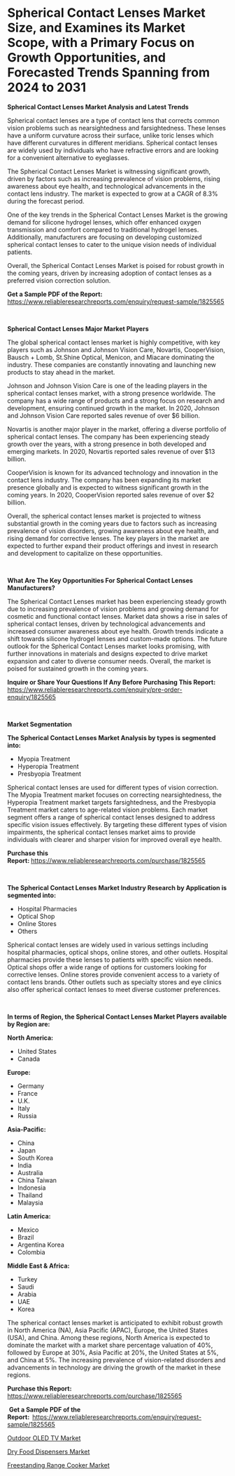 <p><h1>Spherical Contact Lenses Market Size, and Examines its Market Scope, with a Primary Focus on Growth Opportunities, and Forecasted Trends Spanning from 2024 to 2031</h1></p><p><strong>Spherical Contact Lenses Market Analysis and Latest Trends</strong></p>
<p><p>Spherical contact lenses are a type of contact lens that corrects common vision problems such as nearsightedness and farsightedness. These lenses have a uniform curvature across their surface, unlike toric lenses which have different curvatures in different meridians. Spherical contact lenses are widely used by individuals who have refractive errors and are looking for a convenient alternative to eyeglasses.</p><p>The Spherical Contact Lenses Market is witnessing significant growth, driven by factors such as increasing prevalence of vision problems, rising awareness about eye health, and technological advancements in the contact lens industry. The market is expected to grow at a CAGR of 8.3% during the forecast period.</p><p>One of the key trends in the Spherical Contact Lenses Market is the growing demand for silicone hydrogel lenses, which offer enhanced oxygen transmission and comfort compared to traditional hydrogel lenses. Additionally, manufacturers are focusing on developing customized spherical contact lenses to cater to the unique vision needs of individual patients.</p><p>Overall, the Spherical Contact Lenses Market is poised for robust growth in the coming years, driven by increasing adoption of contact lenses as a preferred vision correction solution.</p></p>
<p><strong>Get a Sample PDF of the Report:&nbsp;</strong> <a href="https://www.reliableresearchreports.com/enquiry/request-sample/1825565">https://www.reliableresearchreports.com/enquiry/request-sample/1825565</a></p>
<p>&nbsp;</p>
<p><strong>Spherical Contact Lenses Major Market Players</strong></p>
<p><p>The global spherical contact lenses market is highly competitive, with key players such as Johnson and Johnson Vision Care, Novartis, CooperVision, Bausch + Lomb, St.Shine Optical, Menicon, and Miacare dominating the industry. These companies are constantly innovating and launching new products to stay ahead in the market.</p><p>Johnson and Johnson Vision Care is one of the leading players in the spherical contact lenses market, with a strong presence worldwide. The company has a wide range of products and a strong focus on research and development, ensuring continued growth in the market. In 2020, Johnson and Johnson Vision Care reported sales revenue of over $6 billion.</p><p>Novartis is another major player in the market, offering a diverse portfolio of spherical contact lenses. The company has been experiencing steady growth over the years, with a strong presence in both developed and emerging markets. In 2020, Novartis reported sales revenue of over $13 billion.</p><p>CooperVision is known for its advanced technology and innovation in the contact lens industry. The company has been expanding its market presence globally and is expected to witness significant growth in the coming years. In 2020, CooperVision reported sales revenue of over $2 billion.</p><p>Overall, the spherical contact lenses market is projected to witness substantial growth in the coming years due to factors such as increasing prevalence of vision disorders, growing awareness about eye health, and rising demand for corrective lenses. The key players in the market are expected to further expand their product offerings and invest in research and development to capitalize on these opportunities.</p></p>
<p>&nbsp;</p>
<p><strong>What Are The Key Opportunities For Spherical Contact Lenses Manufacturers?</strong></p>
<p><p>The Spherical Contact Lenses market has been experiencing steady growth due to increasing prevalence of vision problems and growing demand for cosmetic and functional contact lenses. Market data shows a rise in sales of spherical contact lenses, driven by technological advancements and increased consumer awareness about eye health. Growth trends indicate a shift towards silicone hydrogel lenses and custom-made options. The future outlook for the Spherical Contact Lenses market looks promising, with further innovations in materials and designs expected to drive market expansion and cater to diverse consumer needs. Overall, the market is poised for sustained growth in the coming years.</p></p>
<p><strong>Inquire or Share Your Questions If Any Before Purchasing This Report:</strong> <a href="https://www.reliableresearchreports.com/enquiry/pre-order-enquiry/1825565">https://www.reliableresearchreports.com/enquiry/pre-order-enquiry/1825565</a></p>
<p>&nbsp;</p>
<p><strong>Market Segmentation</strong></p>
<p><strong>The Spherical Contact Lenses Market Analysis by types is segmented into:</strong></p>
<p><ul><li>Myopia Treatment</li><li>Hyperopia Treatment</li><li>Presbyopia Treatment</li></ul></p>
<p><p>Spherical contact lenses are used for different types of vision correction. The Myopia Treatment market focuses on correcting nearsightedness, the Hyperopia Treatment market targets farsightedness, and the Presbyopia Treatment market caters to age-related vision problems. Each market segment offers a range of spherical contact lenses designed to address specific vision issues effectively. By targeting these different types of vision impairments, the spherical contact lenses market aims to provide individuals with clearer and sharper vision for improved overall eye health.</p></p>
<p><strong>Purchase this Report:&nbsp;</strong><a href="https://www.reliableresearchreports.com/purchase/1825565">https://www.reliableresearchreports.com/purchase/1825565</a></p>
<p>&nbsp;</p>
<p><strong>The Spherical Contact Lenses Market Industry Research by Application is segmented into:</strong></p>
<p><ul><li>Hospital Pharmacies</li><li>Optical Shop</li><li>Online Stores</li><li>Others</li></ul></p>
<p><p>Spherical contact lenses are widely used in various settings including hospital pharmacies, optical shops, online stores, and other outlets. Hospital pharmacies provide these lenses to patients with specific vision needs. Optical shops offer a wide range of options for customers looking for corrective lenses. Online stores provide convenient access to a variety of contact lens brands. Other outlets such as specialty stores and eye clinics also offer spherical contact lenses to meet diverse customer preferences.</p></p>
<p>&nbsp;</p>
<p><strong>In terms of Region, the Spherical Contact Lenses Market Players available by Region are:</strong></p>
<p>
    <p> <strong> North America: </strong>
        <ul>
            <li>United States</li>
            <li>Canada</li>
        </ul>
        </p> 
    <p> <strong> Europe: </strong>
        <ul>
            <li>Germany</li>
            <li>France</li>
            <li>U.K.</li>
            <li>Italy</li>
            <li>Russia</li>
        </ul>
        </p> 
    <p> <strong> Asia-Pacific: </strong>
        <ul>
            <li>China</li>
            <li>Japan</li>
            <li>South Korea</li>
            <li>India</li>
            <li>Australia</li>
            <li>China Taiwan</li>
            <li>Indonesia</li>
            <li>Thailand</li>
            <li>Malaysia</li>
        </ul>
        </p> 
    <p> <strong> Latin America: </strong>
        <ul>
            <li>Mexico</li>
            <li>Brazil</li>
            <li>Argentina Korea</li>
            <li>Colombia</li>
        </ul>
        </p> 
    <p> <strong> Middle East & Africa: </strong>
        <ul>
            <li>Turkey</li>
            <li>Saudi</li>
            <li>Arabia</li>
            <li>UAE</li>
            <li>Korea</li>
        </ul>
    </p>
    </p>
<p><p>The spherical contact lenses market is anticipated to exhibit robust growth in North America (NA), Asia Pacific (APAC), Europe, the United States (USA), and China. Among these regions, North America is expected to dominate the market with a market share percentage valuation of 40%, followed by Europe at 30%, Asia Pacific at 20%, the United States at 5%, and China at 5%. The increasing prevalence of vision-related disorders and advancements in technology are driving the growth of the market in these regions.</p></p>
<p><strong>Purchase this Report: </strong><a href="https://www.reliableresearchreports.com/purchase/1825565">https://www.reliableresearchreports.com/purchase/1825565</a></p>
<p>&nbsp;<strong>Get a Sample PDF of the Report:&nbsp;&nbsp;</strong><a href="https://www.reliableresearchreports.com/enquiry/request-sample/1825565">https://www.reliableresearchreports.com/enquiry/request-sample/1825565</a></p>
<p><strong></strong></p>
<p><p><a href="https://github.com/beatblasta/Market-Research-Report-List-2/blob/main/outdoor-oled-tv-market.md">Outdoor OLED TV Market</a></p><p><a href="https://github.com/provorikovar/Market-Research-Report-List-3/blob/main/dry-food-dispensers-market.md">Dry Food Dispensers Market</a></p><p><a href="https://github.com/angelajermaine/Market-Research-Report-List-2/blob/main/freestanding-range-cooker-market.md">Freestanding Range Cooker Market</a></p></p>